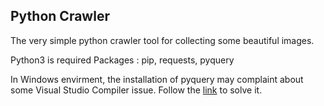 ## Python Crawler
The very simple python crawler tool for collecting some beautiful images.   

Python3 is required
Packages : pip, requests, pyquery    

In Windows envirment, the installation of pyquery may complaint about some Visual Studio Compiler issue. Follow the 
[link](http://www.polarxiong.com/archives/Python3-4-3-x64-%E4%B8%8B%E5%AE%89%E8%A3%85lxml-%E4%B8%8D%E9%9C%80%E8%A6%81%E7%BC%96%E8%AF%91%E5%99%A8%E4%BE%9D%E8%B5%96.html) 
to solve it.
